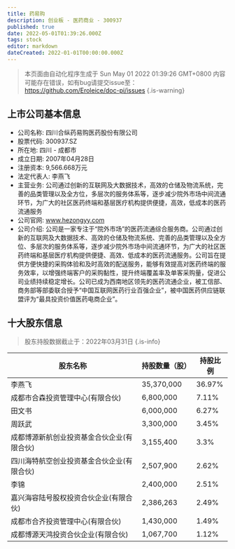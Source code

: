 ```yaml
---
title: 药易购
description: 创业板 - 医药商业 - 300937
published: true
date: 2022-05-01T01:39:26.000Z
tags: stock
editor: markdown
dateCreated: 2022-01-01T00:00:00.000Z
---
```


> 本页面由自动化程序生成于 Sun May 01 2022 01:39:26 GMT+0800
> 内容可能存在错误，如有bug请提交issue至：https://github.com/Eroleice/doc-pi/issues
{.is-warning}

## 上市公司基本信息
- 公司名称: 四川合纵药易购医药股份有限公司
- 股票代码: 300937.SZ
- 所在地: 四川 - 成都市
- 成立日期: 2007年04月28日
- 注册资本: 9,566.668万元
- 法定代表人: 李燕飞
- 主营业务: 公司通过创新的互联网及大数据技术，高效的仓储及物流系统，完善的品类管理以及全方位，多层次的服务体系等，逐步减少院外市场中间流通环节，为广大的社区医药终端和基层医疗机构提供便捷，高效，低成本的医药流通服务
- 公司官网: www.hezongyy.com
- 公司介绍: 公司是一家专注于“院外市场”的医药流通综合服务商。公司通过创新的互联网及大数据技术、高效的仓储及物流系统、完善的品类管理以及全方位、多层次的服务体系等，逐步减少院外市场中间流通环节，为广大的社区医药终端和基层医疗机构提供便捷、高效、低成本的医药流通服务。公司旨在提供方便快捷的采购体验和及时高效的配送服务，能够有效提高对医药终端的服务效率，以增强终端客户的采购黏性，提升终端覆盖率及单客采购量，促进公司业绩持续稳定增长。公司已成为西南地区领先的医药流通企业，被工信部、商务部等部委联合授予“中国互联网医药行业百强企业”，被中国医药供应链联盟评为“最具投资价值医药电商企业”。


## 十大股东信息
> 股东持股数据截止于：2022年03月31日
{.is-info}

| 股东名称 | 持股数量（股） | 持股比例 |
| --- | --- | --- |
| 李燕飞 | 35,370,000 | 36.97% |
| 成都市合森投资管理中心(有限合伙) | 6,800,000 | 7.11% |
| 田文书 | 6,000,000 | 6.27% |
| 周跃武 | 3,300,000 | 3.45% |
| 成都博源新航创业投资基金合伙企业(有限合伙) | 3,155,400 | 3.3% |
| 四川海特航空创业投资基金合伙企业(有限合伙) | 2,507,900 | 2.62% |
| 李锦 | 2,400,000 | 2.51% |
| 嘉兴海容陆号股权投资合伙企业(有限合伙) | 2,386,263 | 2.49% |
| 成都市合齐投资管理中心(有限合伙) | 1,430,000 | 1.49% |
| 成都博源天鸿投资合伙企业(有限合伙) | 1,067,700 | 1.12% |




